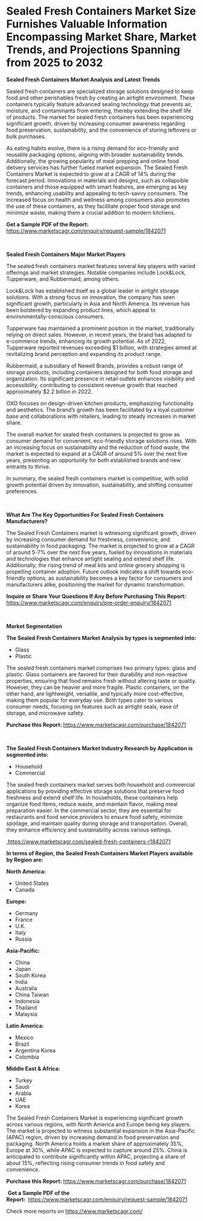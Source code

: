 <p><h1>Sealed Fresh Containers Market Size Furnishes Valuable Information Encompassing Market Share, Market Trends, and Projections Spanning from 2025 to 2032</h1></p><p><strong>Sealed Fresh Containers Market Analysis and Latest Trends</strong></p>
<p><p>Sealed fresh containers are specialized storage solutions designed to keep food and other perishables fresh by creating an airtight environment. These containers typically feature advanced sealing technology that prevents air, moisture, and contaminants from entering, thereby extending the shelf life of products. The market for sealed fresh containers has been experiencing significant growth, driven by increasing consumer awareness regarding food preservation, sustainability, and the convenience of storing leftovers or bulk purchases.</p><p>As eating habits evolve, there is a rising demand for eco-friendly and reusable packaging options, aligning with broader sustainability trends. Additionally, the growing popularity of meal prepping and online food delivery services has further fueled market expansion. The Sealed Fresh Containers Market is expected to grow at a CAGR of 14% during the forecast period. Innovations in materials and designs, such as collapsible containers and those equipped with smart features, are emerging as key trends, enhancing usability and appealing to tech-savvy consumers. The increased focus on health and wellness among consumers also promotes the use of these containers, as they facilitate proper food storage and minimize waste, making them a crucial addition to modern kitchens.</p></p>
<p><strong>Get a Sample PDF of the Report:&nbsp;</strong> <a href="https://www.marketscagr.com/enquiry/request-sample/1842071?utm_campaign=2936&utm_medium=2&utm_source=Github&utm_content=ia&utm_term=26032025&utm_id=sealed-fresh-containers">https://www.marketscagr.com/enquiry/request-sample/1842071</a></p>
<p>&nbsp;</p>
<p><strong>Sealed Fresh Containers Major Market Players</strong></p>
<p><p>The sealed fresh containers market features several key players with varied offerings and market strategies. Notable companies include Lock&Lock, Tupperware, and Rubbermaid, among others.</p><p>Lock&Lock has established itself as a global leader in airtight storage solutions. With a strong focus on innovation, the company has seen significant growth, particularly in Asia and North America. Its revenue has been bolstered by expanding product lines, which appeal to environmentally-conscious consumers.</p><p>Tupperware has maintained a prominent position in the market, traditionally relying on direct sales. However, in recent years, the brand has adapted to e-commerce trends, enhancing its growth potential. As of 2022, Tupperware reported revenues exceeding $1 billion, with strategies aimed at revitalizing brand perception and expanding its product range.</p><p>Rubbermaid, a subsidiary of Newell Brands, provides a robust range of storage products, including containers designed for both food storage and organization. Its significant presence in retail outlets enhances visibility and accessibility, contributing to consistent revenue growth that reached approximately $2.2 billion in 2022. </p><p>OXO focuses on design-driven kitchen products, emphasizing functionality and aesthetics. The brand’s growth has been facilitated by a loyal customer base and collaborations with retailers, leading to steady increases in market share.</p><p>The overall market for sealed fresh containers is projected to grow as consumer demand for convenient, eco-friendly storage solutions rises. With an increasing focus on sustainability and the reduction of food waste, the market is expected to expand at a CAGR of around 5% over the next five years, presenting an opportunity for both established brands and new entrants to thrive.</p><p>In summary, the sealed fresh containers market is competitive, with solid growth potential driven by innovation, sustainability, and shifting consumer preferences.</p></p>
<p>&nbsp;</p>
<p><strong>What Are The Key Opportunities For Sealed Fresh Containers Manufacturers?</strong></p>
<p><p>The Sealed Fresh Containers market is witnessing significant growth, driven by increasing consumer demand for freshness, convenience, and sustainability in food packaging. The market is projected to grow at a CAGR of around 5-7% over the next five years, fueled by innovations in materials and technologies that enhance airtight sealing and extend shelf life. Additionally, the rising trend of meal kits and online grocery shopping is propelling container adoption. Future outlook indicates a shift towards eco-friendly options, as sustainability becomes a key factor for consumers and manufacturers alike, positioning the market for dynamic transformation.</p></p>
<p><strong>Inquire or Share Your Questions If Any Before Purchasing This Report:</strong> <a href="https://www.marketscagr.com/enquiry/pre-order-enquiry/1842071?utm_campaign=2936&utm_medium=2&utm_source=Github&utm_content=ia&utm_term=26032025&utm_id=sealed-fresh-containers">https://www.marketscagr.com/enquiry/pre-order-enquiry/1842071</a></p>
<p>&nbsp;</p>
<p><strong>Market Segmentation</strong></p>
<p><strong>The Sealed Fresh Containers Market Analysis by types is segmented into:</strong></p>
<p><ul><li>Glass</li><li>Plastic</li></ul></p>
<p><p>The sealed fresh containers market comprises two primary types: glass and plastic. Glass containers are favored for their durability and non-reactive properties, ensuring that food remains fresh without altering taste or quality. However, they can be heavier and more fragile. Plastic containers, on the other hand, are lightweight, versatile, and typically more cost-effective, making them popular for everyday use. Both types cater to various consumer needs, focusing on features such as airtight seals, ease of storage, and microwave safety.</p></p>
<p><strong>Purchase this Report:&nbsp;</strong><a href="https://www.marketscagr.com/purchase/1842071?utm_campaign=2936&utm_medium=2&utm_source=Github&utm_content=ia&utm_term=26032025&utm_id=sealed-fresh-containers">https://www.marketscagr.com/purchase/1842071</a></p>
<p>&nbsp;</p>
<p><strong>The Sealed Fresh Containers Market Industry Research by Application is segmented into:</strong></p>
<p><ul><li>Household</li><li>Commercial</li></ul></p>
<p><p>The sealed fresh containers market serves both household and commercial applications by providing effective storage solutions that preserve food freshness and extend shelf life. In households, these containers help organize food items, reduce waste, and maintain flavor, making meal preparation easier. In the commercial sector, they are essential for restaurants and food service providers to ensure food safety, minimize spoilage, and maintain quality during storage and transportation. Overall, they enhance efficiency and sustainability across various settings.</p></p>
<p><a href="https://www.marketscagr.com/sealed-fresh-containers-r1842071?utm_campaign=2936&utm_medium=2&utm_source=Github&utm_content=ia&utm_term=26032025&utm_id=sealed-fresh-containers">&nbsp;https://www.marketscagr.com/sealed-fresh-containers-r1842071</a></p>
<p><strong>In terms of Region, the Sealed Fresh Containers Market Players available by Region are:</strong></p>
<p>
    <p> <strong> North America: </strong>
        <ul>
            <li>United States</li>
            <li>Canada</li>
        </ul>
        </p> 
    <p> <strong> Europe: </strong>
        <ul>
            <li>Germany</li>
            <li>France</li>
            <li>U.K.</li>
            <li>Italy</li>
            <li>Russia</li>
        </ul>
        </p> 
    <p> <strong> Asia-Pacific: </strong>
        <ul>
            <li>China</li>
            <li>Japan</li>
            <li>South Korea</li>
            <li>India</li>
            <li>Australia</li>
            <li>China Taiwan</li>
            <li>Indonesia</li>
            <li>Thailand</li>
            <li>Malaysia</li>
        </ul>
        </p> 
    <p> <strong> Latin America: </strong>
        <ul>
            <li>Mexico</li>
            <li>Brazil</li>
            <li>Argentina Korea</li>
            <li>Colombia</li>
        </ul>
        </p> 
    <p> <strong> Middle East & Africa: </strong>
        <ul>
            <li>Turkey</li>
            <li>Saudi</li>
            <li>Arabia</li>
            <li>UAE</li>
            <li>Korea</li>
        </ul>
    </p>
    </p>
<p><p>The Sealed Fresh Containers Market is experiencing significant growth across various regions, with North America and Europe being key players. The market is projected to witness substantial expansion in the Asia-Pacific (APAC) region, driven by increasing demand in food preservation and packaging. North America holds a market share of approximately 35%, Europe at 30%, while APAC is expected to capture around 25%. China is anticipated to contribute significantly within APAC, projecting a share of about 15%, reflecting rising consumer trends in food safety and convenience.</p></p>
<p><strong>Purchase this Report: </strong><a href="https://www.marketscagr.com/purchase/1842071?utm_campaign=2936&utm_medium=2&utm_source=Github&utm_content=ia&utm_term=26032025&utm_id=sealed-fresh-containers">https://www.marketscagr.com/purchase/1842071</a></p>
<p>&nbsp;<strong>Get a Sample PDF of the Report:&nbsp;&nbsp;</strong><a href="https://www.marketscagr.com/enquiry/request-sample/1842071?utm_campaign=2936&utm_medium=2&utm_source=Github&utm_content=ia&utm_term=26032025&utm_id=sealed-fresh-containers">https://www.marketscagr.com/enquiry/request-sample/1842071</a></p>
<p><strong></strong></p>
<p>Check more reports on <a href="https://www.marketscagr.com/?utm_campaign=2936&utm_medium=2&utm_source=Github&utm_content=ia&utm_term=26032025&utm_id=sealed-fresh-containers">https://www.marketscagr.com/</a></p>